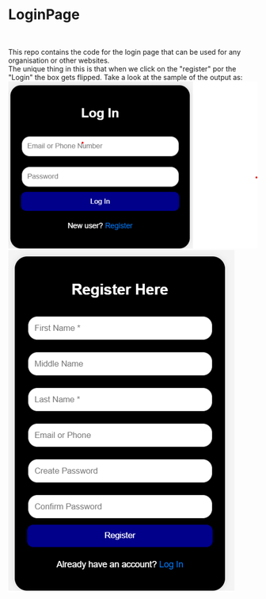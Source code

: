 # LoginPage 
<br>
<p>
This repo contains the code for the login page that can be used for any organisation or other websites. <br>
The unique thing in this is that when we click on the "register" por the "Login" the box gets flipped.
Take a look at the sample of the output as: <br>
<img src="Screenshot 2024-10-14 002720.png" alt="Description of image"> <br>
<img src="Screenshot 2024-10-14 002813.png">
</p>

